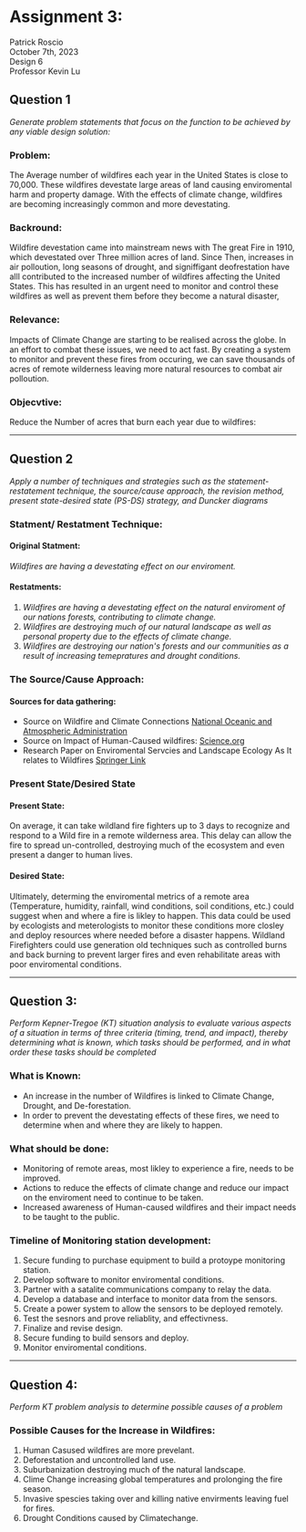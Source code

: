 # Assignment 3:
Patrick Roscio  
October 7th, 2023  
Design 6  
Professor Kevin Lu  

## Question 1
*Generate problem statements that focus on the function to be achieved by any viable design solution:*

### Problem:
The Average number of wildfires each year in the United States is close to 70,000. These wildfires devestate large areas of land causing enviromental harm and property damage. With the effects of climate change, wildfires are becoming increasingly common and more devestating.

### Backround: 
Wildfire devestation came into mainstream news with The great Fire in 1910, which devestated over Three million acres of land. Since Then, increases in air polloution, long seasons of drought, and signiffigant deofrestation have alll contributed to the increased number of wildfires affecting the United States. This has resulted in an urgent need to monitor and control these wildfires as well as prevent them before they become a natural disaster, 

### Relevance: 
Impacts of Climate Change are starting to be realised across the globe. In an effort to combat these issues, we need to act fast. By creating a system to monitor and prevent these fires from occuring, we can save thousands of acres of remote wilderness leaving more natural resources to combat air polloution. 

### Objecvtive:
Reduce the Number of acres that burn each year due to wildfires: 

---
## Question 2
*Apply a number of techniques and strategies such as the statement-restatement technique, the source/cause approach, the revision method, present state-desired state (PS-DS) strategy, and Duncker diagrams*

### Statment/ Restatment Technique:

#### Original Statment:
  *Wildfires are having a devestating effect on our enviroment.*

#### Restatments:
1. *Wildfires are having a devestating effect on the natural enviroment of our nations forests, contributing to climate change.*
2. *Wildfires are destroying much of our natural landscape as well as personal property due to the effects of climate change.*
3. *Wildfires are destroying our nation's forests and our communities as a result of increasing temepratures and drought conditions.*

### The Source/Cause Approach:

#### Sources for data gathering: 
 * Source on Wildfire and Climate Connections [National Oceanic and Atmospheric Administration](https://www.noaa.gov/noaa-wildfire/wildfire-climate-connection#:~:text=Research%20shows%20that%20changes%20in,fuels%20during%20the%20fire%20season.)
 * Source on Impact of Human-Caused wildfires: [Science.org](https://www.science.org/content/article/human-sparked-wildfires-are-more-destructive-those-caused-nature)
 * Research Paper on Enviromental Servcies and Landscape Ecology As It relates to Wildfires [Springer Link](https://link.springer.com/article/10.1007/s10980-019-00832-9)


### Present State/Desired State

#### Present State:
On average, it can take wildland fire fighters up to 3 days to recognize and respond to a Wild fire in a remote wilderness area. This delay can allow the fire to spread un-controlled, destroying much of the ecosystem and even present a danger to human lives. 

#### Desired State: 
Ultimately, determing the enviromental metrics of a remote area (Temperature, humidity, rainfall, wind conditions, soil conditions, etc.) could suggest when and where a fire is likley to happen. This data could be used by ecologists and meterologists to monitor these conditions more closley and deploy resources where needed before a disaster happens. Wildland Firefighters could use generation old techniques such as controlled burns and back burning to prevent larger fires and even rehabilitate areas with poor enviromental conditions.

___
## Question 3:
*Perform Kepner-Tregoe (KT) situation analysis to evaluate various aspects of a situation in terms of three criteria (timing, trend, and impact), thereby determining what is known, which tasks should be performed, and in what order these tasks should be completed*

### What is Known: 
 * An increase in the number of Wildfires is linked to Climate Change, Drought, and De-forestation. 
 * In order to prevent the devestating effects of these fires, we need to determine when and where they are likely to happen. 

### What should be done: 
 * Monitoring of remote areas, most likley to experience a fire, needs to be improved. 
 * Actions to reduce the effects of climate change and reduce our impact on the enviroment need to continue to be taken.
 * Increased awareness of Human-caused wildfires and their impact needs to be taught to the public.

### Timeline of Monitoring station development:
1. Secure funding to purchase equipment to build a protoype monitoring station. 
2. Develop software to monitor enviromental conditions.
3. Partner with a satalite communications company to relay the data. 
4. Develop a database and interface to monitor data from the sensors. 
5. Create a power system to allow the sensors to be deployed remotely. 
6. Test the sesnors and prove reliablity, and effectivness. 
7. Finalize and revise design. 
8. Secure funding to build sensors and deploy.
9. Monitor enviromental conditions.

---
## Question 4:
*Perform KT problem analysis to determine possible causes of a problem*

### Possible Causes for the Increase in Wildfires:
1. Human Casused wildfires are more prevelant. 
2. Deforestation and uncontrolled land use. 
3. Suburbanization destroying much of the natural landscape. 
4. Clime Change increasing global temperatures and prolonging the fire season.
5. Invasive spescies taking over and killing native envirments leaving fuel for fires. 
6. Drought Conditions caused by Climatechange.


